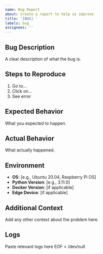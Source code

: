 ```yaml
---
name: Bug Report
about: Create a report to help us improve
title: '[BUG] '
labels: bug
assignees: ''
---
```


## Bug Description
A clear description of what the bug is.

## Steps to Reproduce
1. Go to...
2. Click on...
3. See error

## Expected Behavior
What you expected to happen.

## Actual Behavior
What actually happened.

## Environment
- **OS**: [e.g., Ubuntu 20.04, Raspberry Pi OS]
- **Python Version**: [e.g., 3.11.0]
- **Docker Version**: [if applicable]
- **Edge Device**: [if applicable]

## Additional Context
Add any other context about the problem here.

## Logs
Paste relevant logs here
EOF < /dev/null
